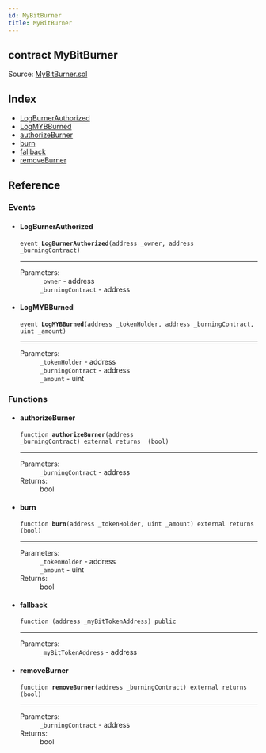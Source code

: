 ```yaml
---
id: MyBitBurner
title: MyBitBurner
---
```


<div class="contract-doc"><div class="contract"><h2 class="contract-header"><span class="contract-kind">contract</span> MyBitBurner</h2><div class="source">Source: <a href="git+https://github.com/MyBitFoundation/dapp-will/blob/v1.0.0/contracts/MyBitBurner.sol" target="_blank">MyBitBurner.sol</a></div></div><div class="index"><h2>Index</h2><ul><li><a href="MyBitBurner.html#LogBurnerAuthorized">LogBurnerAuthorized</a></li><li><a href="MyBitBurner.html#LogMYBBurned">LogMYBBurned</a></li><li><a href="MyBitBurner.html#authorizeBurner">authorizeBurner</a></li><li><a href="MyBitBurner.html#burn">burn</a></li><li><a href="MyBitBurner.html#">fallback</a></li><li><a href="MyBitBurner.html#removeBurner">removeBurner</a></li></ul></div><div class="reference"><h2>Reference</h2><div class="events"><h3>Events</h3><ul><li><div class="item event"><span id="LogBurnerAuthorized" class="anchor-marker"></span><h4 class="name">LogBurnerAuthorized</h4><div class="body"><code class="signature">event <strong>LogBurnerAuthorized</strong><span>(address _owner, address _burningContract) </span></code><hr/><dl><dt><span class="label-parameters">Parameters:</span></dt><dd><div><code>_owner</code> - address</div><div><code>_burningContract</code> - address</div></dd></dl></div></div></li><li><div class="item event"><span id="LogMYBBurned" class="anchor-marker"></span><h4 class="name">LogMYBBurned</h4><div class="body"><code class="signature">event <strong>LogMYBBurned</strong><span>(address _tokenHolder, address _burningContract, uint _amount) </span></code><hr/><dl><dt><span class="label-parameters">Parameters:</span></dt><dd><div><code>_tokenHolder</code> - address</div><div><code>_burningContract</code> - address</div><div><code>_amount</code> - uint</div></dd></dl></div></div></li></ul></div><div class="functions"><h3>Functions</h3><ul><li><div class="item function"><span id="authorizeBurner" class="anchor-marker"></span><h4 class="name">authorizeBurner</h4><div class="body"><code class="signature">function <strong>authorizeBurner</strong><span>(address _burningContract) </span><span>external </span><span>returns  (bool) </span></code><hr/><dl><dt><span class="label-parameters">Parameters:</span></dt><dd><div><code>_burningContract</code> - address</div></dd><dt><span class="label-return">Returns:</span></dt><dd>bool</dd></dl></div></div></li><li><div class="item function"><span id="burn" class="anchor-marker"></span><h4 class="name">burn</h4><div class="body"><code class="signature">function <strong>burn</strong><span>(address _tokenHolder, uint _amount) </span><span>external </span><span>returns  (bool) </span></code><hr/><dl><dt><span class="label-parameters">Parameters:</span></dt><dd><div><code>_tokenHolder</code> - address</div><div><code>_amount</code> - uint</div></dd><dt><span class="label-return">Returns:</span></dt><dd>bool</dd></dl></div></div></li><li><div class="item function"><span id="fallback" class="anchor-marker"></span><h4 class="name">fallback</h4><div class="body"><code class="signature">function <strong></strong><span>(address _myBitTokenAddress) </span><span>public </span></code><hr/><dl><dt><span class="label-parameters">Parameters:</span></dt><dd><div><code>_myBitTokenAddress</code> - address</div></dd></dl></div></div></li><li><div class="item function"><span id="removeBurner" class="anchor-marker"></span><h4 class="name">removeBurner</h4><div class="body"><code class="signature">function <strong>removeBurner</strong><span>(address _burningContract) </span><span>external </span><span>returns  (bool) </span></code><hr/><dl><dt><span class="label-parameters">Parameters:</span></dt><dd><div><code>_burningContract</code> - address</div></dd><dt><span class="label-return">Returns:</span></dt><dd>bool</dd></dl></div></div></li></ul></div></div></div>
